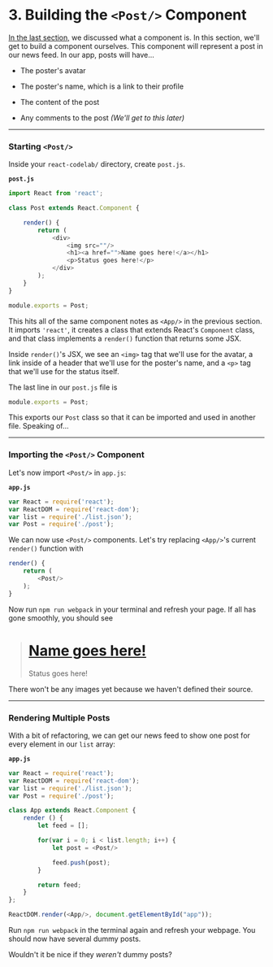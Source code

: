 # 3. Building the `<Post/>` Component

[In the last section,](https://github.com/OKStateACM/ReactCodelab/blob/master/2%20-%20Introduction%20to%20React.md) we discussed what a component is. In this section, we'll get to build a component ourselves. This component will represent a post in our news feed. In our app, posts will have...

* The poster's avatar

* The poster's name, which is a link to their profile

* The content of the post

* Any comments to the post *(We'll get to this later)*

***

### Starting `<Post/>`

Inside your `react-codelab/` directory, create `post.js`.

**`post.js`**

```js
import React from 'react';

class Post extends React.Component {

    render() {
        return (
            <div>
                <img src=""/>
                <h1><a href="">Name goes here!</a></h1>
                <p>Status goes here!</p>
            </div>
        );
    }
}

module.exports = Post;
```

This hits all of the same component notes as `<App/>` in the previous section. It imports `'react'`, it creates a class that extends React's `Component` class, and that class implements a `render()` function that returns some JSX.

Inside `render()`'s JSX, we see an `<img>` tag that we'll use for the avatar, a link inside of a header that we'll use for the poster's name, and a `<p>` tag that we'll use for the status itself.

The last line in our `post.js` file is

```js
module.exports = Post;
```

This exports our `Post` class so that it can be imported and used in another file. Speaking of...

***

### Importing the `<Post/>` Component

Let's now import `<Post/>` in `app.js`:

**`app.js`**

```js
var React = require('react');
var ReactDOM = require('react-dom');
var list = require('./list.json');
var Post = require('./post');
```

We can now use `<Post/>` components. Let's try replacing `<App/>`'s current `render()` function with

```js
render() {
    return (
        <Post/>
    );
}
```

Now run `npm run webpack` in your terminal and refresh your page. If all has gone smoothly, you should see

> # [Name goes here!](#)
> Status goes here!

There won't be any images yet because we haven't defined their source.

***

### Rendering Multiple Posts

With a bit of refactoring, we can get our news feed to show one post for every element in our `list` array:

**`app.js`**

```js
var React = require('react');
var ReactDOM = require('react-dom');
var list = require('./list.json');
var Post = require('./post');

class App extends React.Component {
    render () {
        let feed = [];

        for(var i = 0; i < list.length; i++) {
            let post = <Post/>

            feed.push(post);
        }

        return feed;
    }
};

ReactDOM.render(<App/>, document.getElementById("app"));
```

Run `npm run webpack` in the terminal again and refresh your webpage. You should now have several dummy posts.

Wouldn't it be nice if they *weren't* dummy posts?
